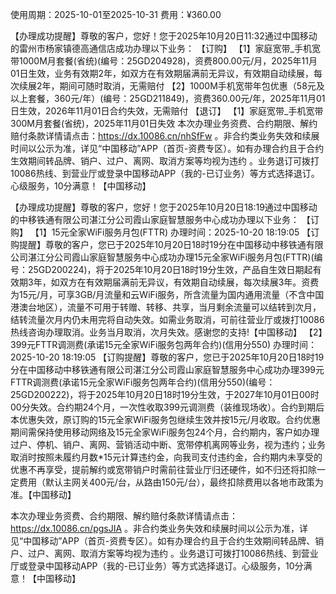 使用周期：2025-10-01至2025-10-31
费用：¥360.00

【办理成功提醒】尊敬的客户，您好！您于2025年10月20日11:32通过中国移动的雷州市杨家镇德高通信店成功办理以下业务：
【订购】
    【1】家庭宽带_手机宽带1000M月套餐(省统)(编号：25GD204928)，资费800.00元/月，2025年11月01日生效，业务有效期2年，如双方在有效期届满前无异议，有效期自动续展，每次续展2年，期间可随时取消，无需赔付
    【2】1000M手机宽带年包优惠（58元及以上套餐，360元/年）(编号：25GD211849)，资费360.00元/年，2025年11月01日生效，2026年11月01日合约失效，无需赔付
【退订】
    【1】家庭宽带_手机宽带300M月套餐(省统)，2025年11月01日失效
本次办理业务资费、合约期限、解约赔付条款详情请点击：https://dx.10086.cn/nhSfFw 。非合约类业务失效和续展时间以公示为准，详见“中国移动”APP（首页-资费专区）。如有办理合约且于合约生效期间转品牌、销户、过户、离网、取消方案等均视为违约 。业务退订可拨打10086热线、到营业厅或登录中国移动APP（我的-已订业务）等方式选择退订。心级服务，10分满意！【中国移动】

【办理成功提醒】尊敬的客户，您好！您于2025年10月20日18:19通过中国移动的中移铁通有限公司湛江分公司霞山家庭智慧服务中心成功办理以下业务：
【订购】
    【1】15元全家WiFi服务月包(FTTR) 办理时间：2025-10-20 18:19:05
【订购提醒】尊敬的客户，您已于2025年10月20日18时19分在中国移动中移铁通有限公司湛江分公司霞山家庭智慧服务中心成功办理15元全家WiFi服务月包(FTTR)(编号：25GD200224)，将于2025年10月20日18时19分生效，产品自生效日期起有效期3年，如双方在有效期届满前无异议，有效期自动续展，每次续展3年。资费为15元/月，可享3GB/月流量和云WiFi服务，所含流量为国内通用流量（不含中国港澳台地区），流量不可用于转赠、转移、共享，当月剩余流量可以结转到次月，结转流量次月内仍未用完将自动失效。如需业务取消，可前往营业厅或拨打10086热线咨询办理取消。业务当月取消，次月失效。感谢您的支持!【中国移动】
    【2】399元FTTR调测费(承诺15元全家WiFi服务包两年合约)(信用分550) 办理时间：2025-10-20 18:19:05
【订购提醒】尊敬的客户，您已于2025年10月20日18时19分在中国移动中移铁通有限公司湛江分公司霞山家庭智慧服务中心成功办理399元FTTR调测费(承诺15元全家WiFi服务包两年合约)(信用分550)(编号：25GD200222)，将于2025年10月20日18时19分生效，于2027年10月01日00时00分失效。合约期24个月，一次性收取399元调测费（装维现场收）。合约到期后本优惠失效，原订购的15元全家WiFi服务包继续生效并按15元/月收取。合约优惠期间需保持使用移动网络及15元全家WiFi服务包24个月，合约期内，客户如办理过户、停机、销户、离网、营销活动中断、宽带停机离网等业务，视为违约；业务取消时按照未履约月数*15元计算违约金，向我司支付违约金，合约期内未享受的优惠不再享受，提前解约或宽带销户时需前往营业厅归还硬件，如不归还将扣除一定费用（默认主网关400元/台，从路由150元/台），最终扣除费用以各地市政策为准。【中国移动】

本次办理业务资费、合约期限、解约赔付条款详情请点击：https://dx.10086.cn/pgsJIA 。非合约类业务失效和续展时间以公示为准，详见“中国移动”APP（首页-资费专区）。如有办理合约且于合约生效期间转品牌、销户、过户、离网、取消方案等均视为违约 。业务退订可拨打10086热线、到营业厅或登录中国移动APP（我的-已订业务）等方式选择退订。心级服务，10分满意！【中国移动】